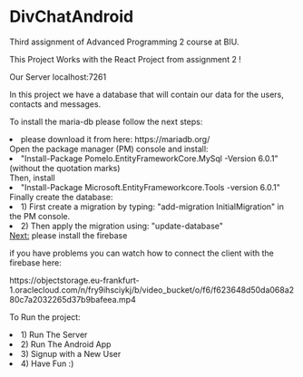 # DivChatAndroid
Third assignment of Advanced Programming 2 course at BIU.
<p>
This Project Works with the React Project from assignment 2 !

Our Server localhost:7261

In this project we have a database that will contain our data for the users, contacts and messages.
<p>
To install the maria-db please follow the next steps:
<li>
please download it from here: https://mariadb.org/
</li>
 Open the package manager (PM) console and install:
<li>
"Install-Package Pomelo.EntityFrameworkCore.MySql -Version 6.0.1"
(without the quotation marks)
</li>
Then, install 
<li>
"Install-Package Microsoft.EntityFrameworkcore.Tools -version 6.0.1"
</li>
Finally create the database:
	<li>
	1) First create a migration by typing: "add-migration InitialMigration" 
	   in the PM console. 
	</li>
	<li>
	2) Then apply the migration using: "update-database"
	</li>
<u>Next:</u> please install the firebase 
<p>
if you have problems you can watch how to connect the client with the firebase here: 
<p>
https://objectstorage.eu-frankfurt-1.oraclecloud.com/n/fry9ihsciykj/b/video_bucket/o/f6/f623648d50da068a280c7a2032265d37b9bafeea.mp4

To Run the project: 
<p>
<li>
1) Run The Server
</li>
<li>
2) Run The Android App
</li>
<li>
3) Signup with a New User
</li>
<li>
4) Have Fun :)
</li>
